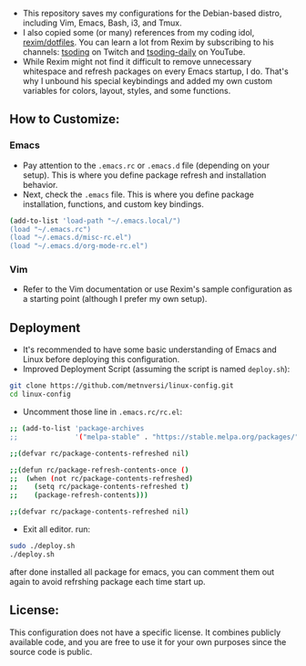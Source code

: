 - This repository saves my configurations for the Debian-based distro, including Vim, Emacs, Bash, i3, and Tmux.
- I also copied some (or many) references from my coding idol, [rexim/dotfiles](https://github.com/rexim/dotfiles). You can learn a lot from Rexim by subscribing to his channels: [tsoding]( https://www.twitch.tv/tsoding) on Twitch and [tsoding-daily]( https://www.youtube.com/@TsodingDaily/featured) on YouTube.
- While Rexim might not find it difficult to remove unnecessary whitespace and refresh packages on every Emacs startup, I do. That's why I unbound his special keybindings and added my own custom variables for colors, layout, styles, and some functions.

## How to Customize:
### Emacs
- Pay attention to the `.emacs.rc` or `.emacs.d` file (depending on your setup). This is where you define package refresh and installation behavior.
- Next, check the `.emacs` file. This is where you define package installation, functions, and custom key bindings.
```bash
(add-to-list 'load-path "~/.emacs.local/")
(load "~/.emacs.rc")
(load "~/.emacs.d/misc-rc.el") 
(load "~/.emacs.d/org-mode-rc.el") 
```
### Vim
- Refer to the Vim documentation or use Rexim's sample configuration as a starting point (although I prefer my own setup).

## Deployment
- It's recommended to have some basic understanding of Emacs and Linux before deploying this configuration.
- Improved Deployment Script (assuming the script is named `deploy.sh`):
```Bash
git clone https://github.com/metnversi/linux-config.git
cd linux-config
```
- Uncomment those line in `.emacs.rc/rc.el`:
```Bash
;; (add-to-list 'package-archives
;;              '("melpa-stable" . "https://stable.melpa.org/packages/") t)

;;(defvar rc/package-contents-refreshed nil)

;;(defun rc/package-refresh-contents-once ()
;;  (when (not rc/package-contents-refreshed)
;;    (setq rc/package-contents-refreshed t)
;;    (package-refresh-contents)))

;;(defvar rc/package-contents-refreshed nil)
```
- Exit all editor. run:
```Bash
sudo ./deploy.sh
./deploy.sh
```
after done installed all package for emacs, you can comment them out again to avoid refrshing package each time start up.

## License:
This configuration does not have a specific license. It combines publicly available code, and you are free to use it for your own purposes since the source code is public.
